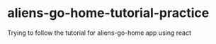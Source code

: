 # aliens-go-home-tutorial-practice
Trying to follow the tutorial for aliens-go-home app using react
